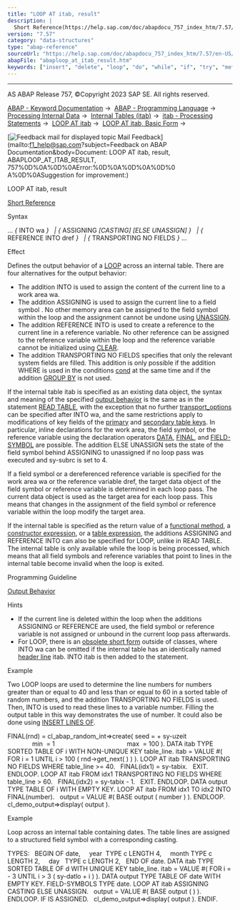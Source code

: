 ```yaml
---
title: "LOOP AT itab, result"
description: |
  Short Reference(https://help.sap.com/doc/abapdocu_757_index_htm/7.57/en-US/abaploop_at_itab_shortref.htm) Syntax ...  INTO wa    ASSIGNING <fs> CASTING ELSE UNASSIGN    REFERENCE INTO dref    TRANSPORTING NO FIELDS  ... Effect Defines the output beh
version: "7.57"
category: "data-structures"
type: "abap-reference"
sourceUrl: "https://help.sap.com/doc/abapdocu_757_index_htm/7.57/en-US/abaploop_at_itab_result.htm"
abapFile: "abaploop_at_itab_result.htm"
keywords: ["insert", "delete", "loop", "do", "while", "if", "try", "method", "class", "data", "types", "internal-table", "field-symbol", "abaploop", "itab", "result"]
---
```


* * *

AS ABAP Release 757, ©Copyright 2023 SAP SE. All rights reserved.

[ABAP - Keyword Documentation](https://help.sap.com/doc/abapdocu_757_index_htm/7.57/en-US/abenabap.htm) →  [ABAP - Programming Language](https://help.sap.com/doc/abapdocu_757_index_htm/7.57/en-US/abenabap_reference.htm) →  [Processing Internal Data](https://help.sap.com/doc/abapdocu_757_index_htm/7.57/en-US/abenabap_data_working.htm) →  [Internal Tables (itab)](https://help.sap.com/doc/abapdocu_757_index_htm/7.57/en-US/abenitab.htm) →  [itab - Processing Statements](https://help.sap.com/doc/abapdocu_757_index_htm/7.57/en-US/abentable_processing_statements.htm) →  [LOOP AT itab](https://help.sap.com/doc/abapdocu_757_index_htm/7.57/en-US/abaploop_at_itab_variants.htm) →  [LOOP AT itab, Basic Form](https://help.sap.com/doc/abapdocu_757_index_htm/7.57/en-US/abaploop_at_itab.htm) → 

 [![](Mail.gif?object=Mail.gif&sap-language=EN "Feedback mail for displayed topic") Mail Feedback](mailto:f1_help@sap.com?subject=Feedback on ABAP Documentation&body=Document: LOOP AT itab, result, ABAPLOOP_AT_ITAB_RESULT, 757%0D%0A%0D%0AError:%0D%0A%0D%0A%0D%0
A%0D%0ASuggestion for improvement:)

LOOP AT itab, result

[Short Reference](https://help.sap.com/doc/abapdocu_757_index_htm/7.57/en-US/abaploop_at_itab_shortref.htm)

Syntax

... *{* INTO wa *}*
  *|* *{* ASSIGNING <fs> *\[*CASTING*\]* *\[*ELSE UNASSIGN*\]* *}*
  *|* *{* REFERENCE INTO dref *}*
  *|* *{* TRANSPORTING NO FIELDS *}* ...

Effect

Defines the output behavior of a [LOOP](https://help.sap.com/doc/abapdocu_757_index_htm/7.57/en-US/abaploop_at_itab.htm) across an internal table. There are four alternatives for the output behavior:

-   The addition INTO is used to assign the content of the current line to a work area wa.
-   The addition ASSIGNING is used to assign the current line to a field symbol <fs>. No other memory area can be assigned to the field symbol within the loop and the assignment cannot be undone using [UNASSIGN](https://help.sap.com/doc/abapdocu_757_index_htm/7.57/en-US/abapunassign.htm).
-   The addition REFERENCE INTO is used to create a reference to the current line in a reference variable. No other reference can be assigned to the reference variable within the loop and the reference variable cannot be initialized using [CLEAR](https://help.sap.com/doc/abapdocu_757_index_htm/7.57/en-US/abapclear.htm).
-   The addition TRANSPORTING NO FIELDS specifies that only the relevant system fields are filled. This addition is only possible if the addition WHERE is used in the conditions [cond](https://help.sap.com/doc/abapdocu_757_index_htm/7.57/en-US/abaploop_at_itab_cond.htm) at the same time and if the addition [GROUP BY](https://help.sap.com/doc/abapdocu_757_index_htm/7.57/en-US/abaploop_at_itab_group_by.htm) is not used.

If the internal table itab is specified as an existing data object, the syntax and meaning of the specified [output behavior](https://help.sap.com/doc/abapdocu_757_index_htm/7.57/en-US/abapread_table_outdesc.htm) is the same as in the statement [READ TABLE](https://help.sap.com/doc/abapdocu_757_index_htm/7.57/en-US/abapread_table.htm), with the exception that no further [transport\_options](https://help.sap.com/doc/abapdocu_757_index_htm/7.57/en-US/abapread_table_transport_options.htm) can be specified after INTO wa, and the same restrictions apply to modifications of key fields of the [primary](https://help.sap.com/doc/abapdocu_757_index_htm/7.57/en-US/abenprimary_table_key_glosry.htm "Glossary Entry") and [secondary table keys](https://help.sap.com/doc/abapdocu_757_index_htm/7.57/en-US/abensecondary_table_key_glosry.htm "Glossary Entry"). In particular, inline declarations for the work area, the field symbol, or the reference variable using the declaration operators [DATA](https://help.sap.com/doc/abapdocu_757_index_htm/7.57/en-US/abendata_inline.htm), [FINAL](https://help.sap.com/doc/abapdocu_757_index_htm/7.57/en-US/abenfinal_inline.htm), and [FIELD-SYMBOL](https://help.sap.com/doc/abapdocu_757_index_htm/7.57/en-US/abenfield-symbol_inline.htm) are possible. The addition ELSE UNASSIGN sets the state of the field symbol behind ASSIGNING to unassigned if no loop pass was executed and sy-subrc is set to 4.

If a field symbol or a dereferenced reference variable is specified for the work area wa or the reference variable dref, the target data object of the field symbol or reference variable is determined in each loop pass. The current data object is used as the target area for each loop pass. This means that changes in the assignment of the field symbol or reference variable within the loop modify the target area.

If the internal table is specified as the return value of a [functional method](https://help.sap.com/doc/abapdocu_757_index_htm/7.57/en-US/abenfunctional_method_glosry.htm "Glossary Entry"), a [constructor expression](https://help.sap.com/doc/abapdocu_757_index_htm/7.57/en-US/abenconstructor_expression_glosry.htm "Glossary Entry"), or a [table expression](https://help.sap.com/doc/abapdocu_757_index_htm/7.57/en-US/abentable_expression_glosry.htm "Glossary Entry"), the additions ASSIGNING and REFERENCE INTO can also be specified for LOOP, unlike in READ TABLE. The internal table is only available while the loop is being processed, which means that all field symbols and reference variables that point to lines in the internal table become invalid when the loop is exited.

Programming Guideline

[Output Behavior](https://help.sap.com/doc/abapdocu_757_index_htm/7.57/en-US/abentable_output_guidl.htm "Guideline")

Hints

-   If the current line is deleted within the loop when the additions ASSIGNING or REFERENCE are used, the field symbol or reference variable is not assigned or unbound in the current loop pass afterwards.
-   For LOOP, there is an [obsolete short form](https://help.sap.com/doc/abapdocu_757_index_htm/7.57/en-US/abenitab_short_forms.htm) outside of classes, where INTO wa can be omitted if the internal table has an identically named [header line](https://help.sap.com/doc/abapdocu_757_index_htm/7.57/en-US/abenheader_line_glosry.htm "Glossary Entry") itab. INTO itab is then added to the statement.

Example

Two LOOP loops are used to determine the line numbers for numbers greater than or equal to 40 and less than or equal to 60 in a sorted table of random numbers, and the addition TRANSPORTING NO FIELDS is used. Then, INTO is used to read these lines to a variable number. Filling the output table in this way demonstrates the use of number. It could also be done using [INSERT LINES OF](https://help.sap.com/doc/abapdocu_757_index_htm/7.57/en-US/abapinsert_itab_linespec.htm).

FINAL(rnd) = cl\_abap\_random\_int=>create( seed = + sy-uzeit
                                        min  = 1
                                        max  = 100 ).
DATA itab TYPE SORTED TABLE OF i WITH NON-UNIQUE KEY table\_line.
itab = VALUE #( FOR i = 1 UNTIL i > 100 ( rnd->get\_next( ) ) ).
LOOP AT itab TRANSPORTING NO FIELDS WHERE table\_line >= 40.
  FINAL(idx1) = sy-tabix.
  EXIT.
ENDLOOP.
LOOP AT itab FROM idx1 TRANSPORTING NO FIELDS WHERE table\_line > 60.
  FINAL(idx2) = sy-tabix - 1.
  EXIT.
ENDLOOP.
DATA output TYPE TABLE OF i WITH EMPTY KEY.
LOOP AT itab FROM idx1 TO idx2 INTO FINAL(number).
  output = VALUE #( BASE output ( number ) ).
ENDLOOP.
cl\_demo\_output=>display( output ).

Example

Loop across an internal table containing dates. The table lines are assigned to a structured field symbol with a corresponding casting.

TYPES:
  BEGIN OF date,
    year  TYPE c LENGTH 4,
    month TYPE c LENGTH 2,
    day   TYPE c LENGTH 2,
  END OF date.
DATA itab TYPE SORTED TABLE OF d WITH UNIQUE KEY table\_line.
itab = VALUE #( FOR i = - 3 UNTIL i > 3 ( sy-datlo + i ) ).
DATA output TYPE TABLE OF date WITH EMPTY KEY.
FIELD-SYMBOLS <date> TYPE date.
LOOP AT itab ASSIGNING <date> CASTING ELSE UNASSIGN.
  output = VALUE #( BASE output ( <date> ) ).
ENDLOOP.
IF <date> IS ASSIGNED.
  cl\_demo\_output=>display( output ).
ENDIF.